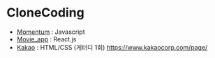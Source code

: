 # CloneCoding

* [Momentum](./momentum) : Javascript
* [Movie_app](./movie_app) : React.js
* [Kakao](./kakao) : HTML/CSS (게터디 1회) https://www.kakaocorp.com/page/